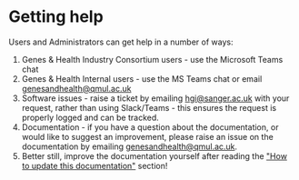 # Getting help

Users and Administrators can get help in a number of ways:

1. Genes & Health Industry Consortium users \- use the Microsoft Teams chat  
2. Genes & Health Internal users \- use the MS Teams chat or email [genesandhealth@qmul.ac.uk](mailto:genesandhealth@qmul.ac.uk)
3. Software issues \- raise a ticket by emailing [hgi@sanger.ac.uk](mailto:hgi@sanger.ac.uk) with your request, rather than using Slack/Teams \- this ensures the request is properly logged and can be tracked.  
4. Documentation \- if you have a question about the documentation, or would like to suggest an improvement, please raise an issue on the documentation by emailing [genesandhealth@qmul.ac.uk](mailto:genesandhealth@qmul.ac.uk).
5. Better still, improve the documentation yourself after reading the ["How to update this documentation"](./how-tos/how-to-update-this-documentation.md) section!
